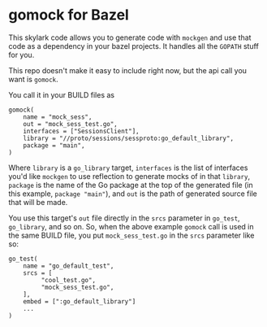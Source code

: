 gomock for Bazel
================

This skylark code allows you to generate code with `mockgen` and use that code
as a dependency in your bazel projects. It handles all the `GOPATH` stuff for
you.

This repo doesn't make it easy to include right now, but the api call you want is `gomock`.

You call it in your BUILD files as

```
gomock(
    name = "mock_sess",
    out = "mock_sess_test.go",
    interfaces = ["SessionsClient"],
    library = "//proto/sessions/sessproto:go_default_library",
    package = "main",
)
```

Where `library` is a `go_library` target, `interfaces` is the list of interfaces
you'd like `mockgen` to use reflection to generate mocks of in that `library`,
`package` is the name of the Go package at the top of the generated file (in
this example, `package "main"`), and `out` is the path of generated source file
that will be made.

You use this target's `out` file directly in the `srcs` parameter in `go_test`,
`go_library`, and so on. So, when the above example `gomock` call is used in the
same BUILD file, you put `mock_sess_test.go` in the `srcs` parameter like so:


```
go_test(
    name = "go_default_test",
    srcs = [
         "cool_test.go",
         "mock_sess_test.go",
    ],
    embed = [":go_default_library"]
    ...
)
```
